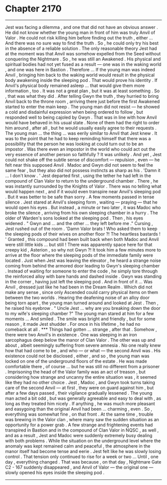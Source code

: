 
# Chapter 2170


---

Jest was facing a dilemma , and one that did not have an obvious answer . He did not know whether the young man in front of him was truly Anvil of Valor . He could not risk killing him before finding out the truth , either …
And there was no sure way to find the truth . So , he could only try his best in the absence of a reliable solution . The only reasonable theory Jest had at the moment was that Anvil was somehow expelled from the Seed without conquering the Nightmare . So , he was still an Awakened . His physical and spiritual bodies had not yet fused as a result — one was in the waking world , and one was here in Bastion . Therefore …
If the young man was indeed Anvil , bringing him back to the waking world would result in the physical body awakening inside the sleeping pod . That would prove his identity . If Anvil's physical body remained asleep … that would give them more information , too . It was not a great plan , but it was at least something . So , that was what they did . After telling Gwyn the truth , they hurried to bring Anvil back to the throne room , arriving there just before the first Awakened started to enter the main keep . The young man did not resist — he showed a cold and disdainful expression when being ordered to follow , but responded well to being cajoled by Gwyn . That was in line with how Anvil would have behaved in his usual state . None of them had the right to order him around , after all , but he would usually easily agree to their requests . The young man … the thing … was eerily similar to Anvil that Jest knew . It was to the point that he had to keep reminding himself that there was a possibility that the person he was looking at could turn out to be an impostor .
Was there even an impostor in the world who could act out the very essence of another person so faithfully ?
It was unlikely . And yet , Jest could not shake off the subtle sense of discomfort — repulsion , even — he felt near this supposed Anvil . Madoc and Gwyn did not seem to feel the same fear , but they also did not possess instincts as sharp as his . 'Damn it … I don't know . '
Jest departed first , using the tether he had left in the compound of Clan Valor to return to the underground chamber . There , he was instantly surrounded by the Knights of Valor . There was no telling what would happen next , and if it would even transpire near Anvil's sleeping pod . But it was better to be safe than sorry . A few moments passed in tense silence . Jest stared at Anvil's sleeping form , waiting — praying — that he would open his eyes . But instead , a minute or two later , it was Madoc who broke the silence , arriving from his own sleeping chamber in a hurry . The older of Warden's sons looked at the sleeping pod . Then , his eyes widened . " Gwyn and … and the other … they left before me ."
Cursing , Jest rushed out of the room . 'Damn Valor brats ! Who asked them to keep the sleeping pods of their wives on another floor ?! The heartless bastards ! '
Granted , this compound had been built back when both Madoc and Anvil were still little kids … but still !
There was apparently space here for that creepy kid , Asterion , so why not Gwyn ?!
It took him a few minutes more to arrive at the floor where the sleeping pods of the immediate family were located . Just when Jest was leaving the elevator , he heard a strange noise coming from behind the armored door leading to Gwyn's sleeping chamber . Instead of waiting for someone to enter the code , he simply tore through the reinforced alloy with bare hands and dashed inside . Gwyn was standing in the corner , having just left the sleeping pod . And in front of it …
Was Anvil , dressed just like he had been in the Dream Realm . Which did not make any sense , since only Ascended could carry physical items on them between the two worlds . Hearing the deafening noise of an alloy door being torn apart , the young man turned around and looked at Jest .
Then , he raised his eyebrow . " Uncle Jest … why are you breaking down the door to my wife's sleeping chamber ?"
The young man stared at him for a few moments …
And smiled .
The smile was bright and friendly , but for some reason , it made Jest shudder . For once in his lifetime , he had no comeback at all . ***
Things had gotten … strange , after that . Somehow , there were two Anvil's in existence . One was sleeping in an iron sarcophagus deep below the manor of Clan Valor .
The other was up and about , albeit seemingly suffering from severe amnesia . No one really knew how that had come to be , and who — or what — the second Anvil was . His existence could not be disclosed , either , and so , the young man was locked on one of the underground floors of the estate . He was made comfortable there , of course … but he was still no different from a prisoner . Imprisoning the head of the Valor family was an act of treason , but considering how strange and uncanny the entire situation was , it seemed like they had no other choice . Jest , Madoc , and Gwyn took turns taking care of the second Anvil — at first , they were on guard against him , but after a few days passed , their vigilance gradually lessened . The young man acted a bit odd , but was generally agreeable and easy to deal with , as long as they treated him nicely . If anything , he was much more pleasant and easygoing than the original Anvil had been … charming , even . So , everything was somewhat fine , on that front . At the same time , trouble was brewing in the Valor clan , where many saw the sudden situation as an opportunity for a power grab .
A few strange and frightening events had transpired in Bastion and in the compound of Clan Valor in NQSC , as well , and as a result , Jest and Madoc were suddenly extremely busy dealing with both problems .
While the situation on the underground level where the anomaly was kept remained calm and peaceful , the atmosphere in the manor itself had become tense and eerie . Jest felt like he was slowly losing control . That tension only continued to rise for a week or two …
Until , one day , everything changed . That was because , on that day , Nightmare Gate C2 - 167 suddenly disappeared , and Anvil of Valor — the original one — slowly opened his eyes inside the sleeping pod .

---

